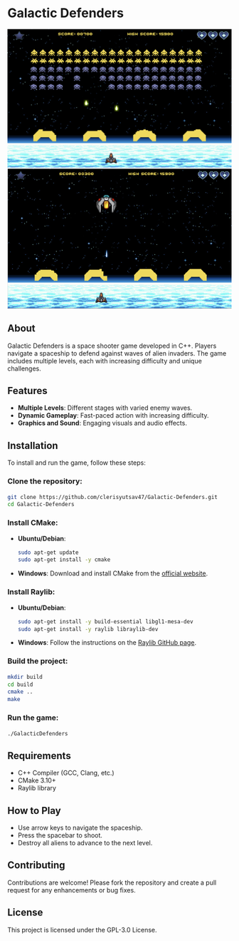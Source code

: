 # Galactic Defenders

![Level 1](gameplay/1.png)
![Level 2](gameplay/2.png)

## About
Galactic Defenders is a space shooter game developed in C++. Players navigate a spaceship to defend against waves of alien invaders. The game includes multiple levels, each with increasing difficulty and unique challenges.

## Features
- **Multiple Levels**: Different stages with varied enemy waves.
- **Dynamic Gameplay**: Fast-paced action with increasing difficulty.
- **Graphics and Sound**: Engaging visuals and audio effects.

## Installation
To install and run the game, follow these steps:

### Clone the repository:
```bash
git clone https://github.com/clerisyutsav47/Galactic-Defenders.git
cd Galactic-Defenders
```

### Install CMake:
- **Ubuntu/Debian**:
    ```bash
    sudo apt-get update
    sudo apt-get install -y cmake
    ```
- **Windows**:
    Download and install CMake from the [official website](https://cmake.org/download/).

### Install Raylib:
- **Ubuntu/Debian**:
    ```bash
    sudo apt-get install -y build-essential libgl1-mesa-dev
    sudo apt-get install -y raylib libraylib-dev
    ```
- **Windows**:
    Follow the instructions on the [Raylib GitHub page](https://github.com/raysan5/raylib#desktop).

### Build the project:
```bash
mkdir build
cd build
cmake ..
make
```

### Run the game:
```bash
./GalacticDefenders
```

## Requirements
- C++ Compiler (GCC, Clang, etc.)
- CMake 3.10+
- Raylib library

## How to Play
- Use arrow keys to navigate the spaceship.
- Press the spacebar to shoot.
- Destroy all aliens to advance to the next level.

## Contributing
Contributions are welcome! Please fork the repository and create a pull request for any enhancements or bug fixes.

## License
This project is licensed under the GPL-3.0 License.
